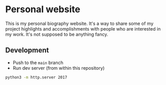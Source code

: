 # Personal website
This is my personal biography website.
It's a way to share some of my project highlights and accomplishments with people who are interested in my work.
It's not supposed to be anything fancy.

## Development
- Push to the `main` branch
- Run dev server (from within this repository)

```bash
python3 -m http.server 2017
```